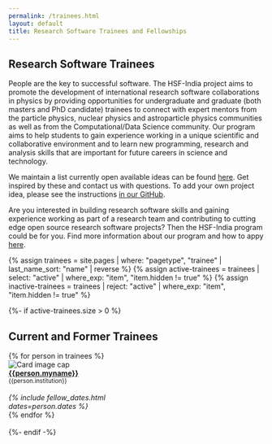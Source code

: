 ```yaml
---
permalink: /trainees.html
layout: default
title: Research Software Trainees and Fellowships
---
```


## Research Software Trainees

People are the key to successful software. The HSF-India project aims to promote the
development of international research software collaborations in physics
by providing opportunities for undergraduate and graduate (both masters and PhD candidate)
trainees to connect with expert mentors from the particle physics, nuclear physics and astroparticle physics communities
as well as from the Computational/Data Science community.
Our program aims to help students to gain experience working in a unique scientific and collaborative environment and to
learn new programming, research and analysis skills that are important for future careers in science and technology.

We maintain a list currently open available ideas can be found [here](http://research-software-collaborations.org/projects).
Get inspired by these and contact us with questions. To add your own project idea, please see
the instructions [in our GitHub](https://github.com/research-software-collaborations/project_database?tab=readme-ov-file#adding-a-new-project).

Are you interested in building research software skills and gaining experience working as part of
a research team and contributing to cutting edge
open source research software projects? Then the HSF-India program could be for you. Find more information about our
program and how to appy
[here](/trainee_program.html). 


{% assign trainees = site.pages | where: "pagetype", "trainee"
                               | last_name_sort: "name"
                               | reverse %}
{% assign active-trainees = trainees | select: "active" | where_exp: "item", "item.hidden != true" %}
{% assign inactive-trainees = trainees | reject: "active" | where_exp: "item", "item.hidden != true" %}


{%- if active-trainees.size > 0 %}
## Current and Former Trainees

<div id="current" class="container-fluid">
  <div class="row">
    {% for person in trainees %}
      <div class="card" style="width: 12rem;">
         <img class="card-img-top" src="{{person.photo}}" alt="Card image cap">
         <div class="card-body d-flex flex-column">
           <div class="card-text">
              <b><a href="{{person.permalink}}">{{person.myname}}</a></b><br>
              <small>{{person.institution}}</small><br><br>
           </div>
           <div class="card-text mt-auto"><i>
             {% include fellow_dates.html dates=person.dates %}
           </i><br></div>
         </div>
      </div>
    {% endfor %}
  </div>
  <br>
</div>
{%- endif -%}


